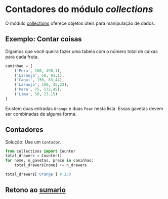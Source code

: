 # Contadores do módulo _collections_

O módulo [collections](https://docs.python.org/pt-br/3/library/collections.html?highlight=collections#module-collections) oferece objetos úteis para manipulação de dados.

## Exemplo: Contar coisas

Digamos que você queira fazer uma tabela com o número total de caixas para cada fruta.

``` python
caminhao = [
    ('Pera', 100, 490,1),
    ('Laranja', 50, 91,1),
    ('Caqui', 150, 83,44),
    ('Laranja', 100, 45,23),
    ('Pera', 75, 572,45),
    ('Lima', 50, 23.15)
]
```

Existem duas entradas `Orange` e duas `Pear` nesta lista. Essas gavetas devem ser combinadas de alguma forma.

## Contadores

Solução: Use um `Contador`.

``` python
from collections import Counter
total_drawers = Counter()
for nome, n_gavetas, preco in caminhao:
    total_drawers[nome] += n_drawers

total_drawers['Orange'] # 150
```

## Retono ao [sumario](./00_Resumo.md)